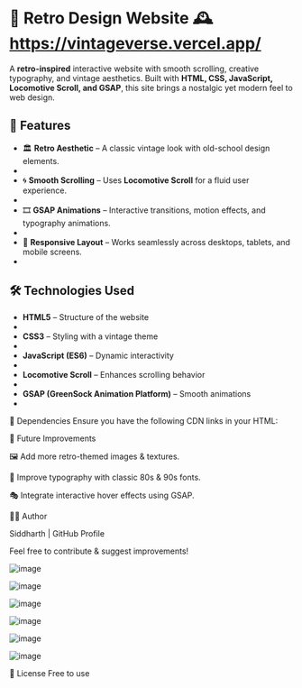 # 🎨 Retro Design Website 🕰️  https://vintageverse.vercel.app/

A **retro-inspired** interactive website with smooth scrolling, creative typography, and vintage aesthetics. Built with **HTML, CSS, JavaScript, Locomotive Scroll, and GSAP**, this site brings a nostalgic yet modern feel to web design.

## 🚀 Features

- 🏛️ **Retro Aesthetic** – A classic vintage look with old-school design elements.
- 
- 🌀 **Smooth Scrolling** – Uses **Locomotive Scroll** for a fluid user experience.
- 
- 🎞️ **GSAP Animations** – Interactive transitions, motion effects, and typography animations.
- 
- 📱 **Responsive Layout** – Works seamlessly across desktops, tablets, and mobile screens.
- 

## 🛠️ Technologies Used
- **HTML5** – Structure of the website
- 
- **CSS3** – Styling with a vintage theme
- 
- **JavaScript (ES6)** – Dynamic interactivity
- 
- **Locomotive Scroll** – Enhances scrolling behavior
- 
- **GSAP (GreenSock Animation Platform)** – Smooth animations
- 

📜 Dependencies
Ensure you have the following CDN links in your HTML:
<link rel="stylesheet" href="https://cdn.jsdelivr.net/npm/locomotive-scroll@3.5.4/dist/locomotive-scroll.css">

<script src="https://cdn.jsdelivr.net/npm/locomotive-scroll@3.5.4/dist/locomotive-scroll.js"></script>

<script src="https://cdnjs.cloudflare.com/ajax/libs/gsap/3.12.5/gsap.min.js"></script>

<script src="https://cdnjs.cloudflare.com/ajax/libs/gsap/3.12.5/ScrollTrigger.min.js"></script>



📌 Future Improvements

🖼️ Add more retro-themed images & textures.

🏁 Improve typography with classic 80s & 90s fonts.

🎭 Integrate interactive hover effects using GSAP.

👨‍💻 Author

Siddharth | GitHub Profile

Feel free to contribute & suggest improvements!


![image](https://github.com/user-attachments/assets/8181903d-2a36-42a2-aeb7-929f5ccde6bd)

![image](https://github.com/user-attachments/assets/7c3bf2b8-22b7-4642-93e7-6c099b886fc6)

![image](https://github.com/user-attachments/assets/9d95183b-1e95-436a-983d-4982e7fea810)

![image](https://github.com/user-attachments/assets/6dd95d3f-6984-4787-85b1-72a96dc87e26)


![image](https://github.com/user-attachments/assets/26bb2df6-e447-4457-90a2-2e198d8690f7)


![image](https://github.com/user-attachments/assets/9e2fe3c5-e07a-4fdc-b0f1-92d2f579b0f1)






📜 License
  Free to use 

